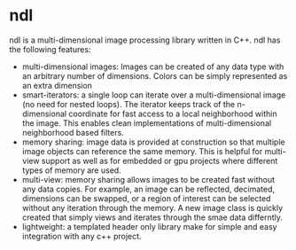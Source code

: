 # ndl
ndl is a multi-dimensional image processing library written in C++. ndl has the following features:
* multi-dimensional images: Images can be created of any data type with an arbitrary number of dimensions. Colors can be simply represented as an extra dimension
* smart-iterators: a single loop can iterate over a multi-dimensional image (no need for nested loops). The iterator keeps track of the n-dimensional coordinate for fast access to a local neighborhood within the image. This enables clean implementations of multi-dimensional neighborhood based filters.
* memory sharing: image data is provided at construction so that multiple image objects can reference the same memory. This is helpful for multi-view support as well as for embedded or gpu projects where different types of memory are used.
* multi-view: memory sharing allows images to be created fast without any data copies. For example, an image can be reflected, decimated, dimensions can be swapped, or a region of interest can be selected without any iteration through the memory. A new image class is quickly created that simply views and iterates through the smae data differntly.
* lightweight: a templated header only library make for simple and easy integration with any c++ project.

